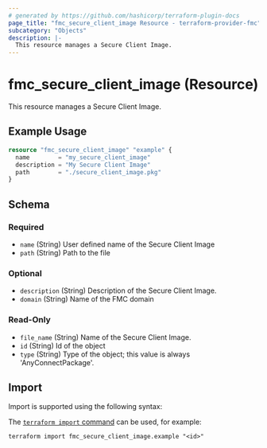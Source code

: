 ```yaml
---
# generated by https://github.com/hashicorp/terraform-plugin-docs
page_title: "fmc_secure_client_image Resource - terraform-provider-fmc"
subcategory: "Objects"
description: |-
  This resource manages a Secure Client Image.
---
```


# fmc_secure_client_image (Resource)

This resource manages a Secure Client Image.

## Example Usage

```terraform
resource "fmc_secure_client_image" "example" {
  name        = "my_secure_client_image"
  description = "My Secure Client Image"
  path        = "./secure_client_image.pkg"
}
```

<!-- schema generated by tfplugindocs -->
## Schema

### Required

- `name` (String) User defined name of the Secure Client Image
- `path` (String) Path to the file

### Optional

- `description` (String) Description of the Secure Client Image.
- `domain` (String) Name of the FMC domain

### Read-Only

- `file_name` (String) Name of the Secure Client Image.
- `id` (String) Id of the object
- `type` (String) Type of the object; this value is always 'AnyConnectPackage'.

## Import

Import is supported using the following syntax:

The [`terraform import` command](https://developer.hashicorp.com/terraform/cli/commands/import) can be used, for example:

```shell
terraform import fmc_secure_client_image.example "<id>"
```
